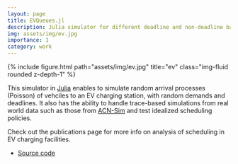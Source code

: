 ```yaml
---
layout: page
title: EVQueues.jl
description: Julia simulator for different deadline and non-deadline based EV charging policies
img: assets/img/ev.jpg
importance: 1
category: work
---
```


<div class="col-sm-8 mt-8 mt-md-0">
    {% include figure.html path="assets/img/ev.jpg" title="ev" class="img-fluid rounded z-depth-1" %}
</div>

This simulator in [Julia](https://julialang.org/) enables to simulate random arrival processes (Poisson) of vehciles to an EV charging station, with random demands and deadlines. It also has the ability to handle trace-based simulations from real world data such as those from [ACN-Sim](https://ev.caltech.edu/simulator) and test idealized scheduling policies.

Check out the publications page for more info on analysis of scheduling in EV charging facilities.

* [Source code](https://github.com/Grupo-MATE/EVQueues.jl)
